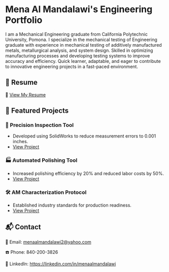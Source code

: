 # Mena Al Mandalawi's Engineering Portfolio

I am a Mechanical Engineering graduate from California Polytechnic University, Pomona. I specialize in the mechanical testing of Engineering graduate with experience in mechanical testing of additively manufactured metals, metallurgical analysis, and system design. Skilled in optimizing manufacturing processes and developing testing systems to improve accuracy and efficiency. Quick learner, adaptable, and eager to contribute to innovative engineering projects in a fast-paced environment.

## 📄 Resume
🔗 [View My Resume](resume.pdf)

## 📌 Featured Projects
### 🔧 Precision Inspection Tool
- Developed using SolidWorks to reduce measurement errors to 0.001 inches.
- [View Project](projects/precision-inspection-tool/README.md)

### 🏭 Automated Polishing Tool
- Increased polishing efficiency by 20% and reduced labor costs by 50%.
- [View Project](projects/automated-polishing-tool/README.md)

### 🛠 AM Characterization Protocol
- Established industry standards for production readiness.
- [View Project](projects/AM-characterization-protocol/README.md)

## 📬 Contact
📧 Email: menaalmandalawi2@yahoo.com 

☎️ Phone: 840-200-3826

🔗 LinkedIn: https://linkedin.com/in/menaalmandalawi


<!--
**joshmadakor1/joshmadakor1** is a ✨ _special_ ✨ repository because its `README.md` (this file) appears on your GitHub profile.

Here are some ideas to get you started:

- 🔭 I’m currently working on ...
- 🌱 I’m currently learning ...
- 👯 I’m looking to collaborate on ...
- 🤔 I’m looking for help with ...
- 💬 Ask me about ...
- 📫 How to reach me: ...
- 😄 Pronouns: ...
- ⚡ Fun fact: ...
-->
